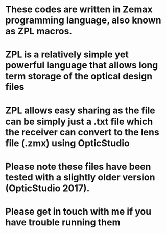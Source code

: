 # These codes are written in Zemax programming language, also known as ZPL macros.
# ZPL is a relatively simple yet powerful language that allows long term storage of the optical design files
# ZPL allows easy sharing as the file can be simply just a .txt file which the receiver can convert to the lens file (.zmx) using OpticStudio
# Please note these files have been tested with a slightly older version (OpticStudio 2017). 
# Please get in touch with me if you have trouble running them
